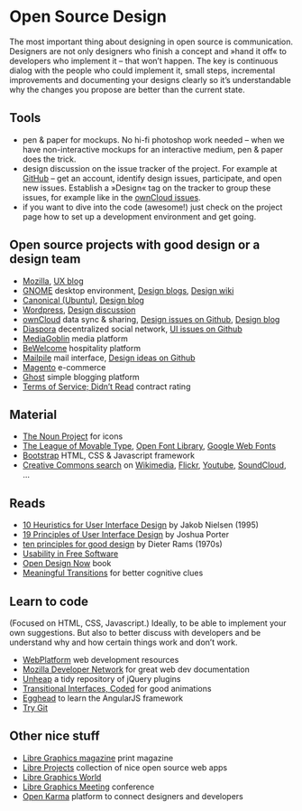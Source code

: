 # Open Source Design

The most important thing about designing in open source is communication. Designers are not only designers who finish a concept and »hand it off« to developers who implement it – that won’t happen. The key is continuous dialog with the people who could implement it, small steps, incremental improvements and documenting your designs clearly so it’s understandable why the changes you propose are better than the current state.


## Tools

* pen & paper for mockups. No hi-fi photoshop work needed – when we have non-interactive mockups for an interactive medium, pen & paper does the trick.
* design discussion on the issue tracker of the project. For example at [GitHub](http://github.com) – get an account, identify design issues, participate, and open new issues. Establish a »Design« tag on the tracker to group these issues, for example like in the [ownCloud issues](https://github.com/owncloud/core/issues?labels=Design).
* if you want to dive into the code (awesome!) just check on the project page how to set up a development environment and get going.


## Open source projects with good design or a design team

* [Mozilla](http://mozilla.org), [UX blog](https://blog.mozilla.org/ux)
* [GNOME](http://gnome.org) desktop environment, [Design blogs](http://planet.gnome.org/ux/), [Design wiki](https://wiki.gnome.org/Design)
* [Canonical (Ubuntu)](http://ubuntu.com), [Design blog](http://design.canonical.com)
* [Wordpress](http://wordpress.org), [Design discussion](http://make.wordpress.org/ui/)
* [ownCloud](http://owncloud.org) data sync & sharing, [Design issues on Github](https://github.com/owncloud/core/issues?labels=Design), [Design blog](https://owncloud.com/blog/category/design)
* [Diaspora](https://diasporafoundation.org/) decentralized social network, [UI issues on Github](https://github.com/diaspora/diaspora/issues?labels=ui)
* [MediaGoblin](http://mediagoblin.org/) media platform
* [BeWelcome](http://www.bewelcome.org/) hospitality platform
* [Mailpile](http://www.mailpile.is/) mail interface, [Design ideas on Github](https://github.com/pagekite/mailpile/issues?milestone=2)
* [Magento](http://magento.com/) e-commerce
* [Ghost](https://ghost.org/) simple blogging platform
* [Terms of Service; Didn’t Read](http://tosdr.org/) contract rating


## Material

* [The Noun Project](http://thenounproject.com) for icons
* [The League of Movable Type](https://www.theleagueofmoveabletype.com/), [Open Font Library](http://openfontlibrary.org), [Google Web Fonts](http://google.com/fonts)
* [Bootstrap](http://getbootstrap.com) HTML, CSS & Javascript framework
* [Creative Commons search](http://search.creativecommons.org) on [Wikimedia](https://commons.wikimedia.org/wiki/Main_Page), [Flickr](https://flickr.com/creativecommons/), [Youtube](https://www.youtube.com/creativecommons), [SoundCloud](http://soundcloud.com/creativecommons), …


## Reads

* [10 Heuristics for User Interface Design](http://www.nngroup.com/articles/ten-usability-heuristics/) by Jakob Nielsen (1995)
* [19 Principles of User Interface Design](http://bokardo.com/principles-of-user-interface-design/) by Joshua Porter
* [ten principles for good design](https://www.vitsoe.com/gb/about/good-design) by Dieter Rams (1970s)
* [Usability in Free Software](http://jancborchardt.net/usability-in-free-software)
* [Open Design Now](http://opendesignnow.org/) book
* [Meaningful Transitions](http://www.ui-transitions.com/#categories) for better cognitive clues


## Learn to code

(Focused on HTML, CSS, Javascript.) Ideally, to be able to implement your own suggestions. But also to better discuss with developers and be understand why and how certain things work and don’t work.

* [WebPlatform](http://www.webplatform.org/) web development resources
* [Mozilla Developer Network](https://developer.mozilla.org/) for great web dev documentation
* [Unheap](http://www.unheap.com/) a tidy repository of jQuery plugins
* [Transitional Interfaces, Coded](http://css-tricks.com/transitional-interfaces-coded/) for good animations
* [Egghead](http://egghead.io/) to learn the AngularJS framework
* [Try Git](http://try.github.io/)


## Other nice stuff

* [Libre Graphics magazine](http://libregraphicsmag.com/) print magazine
* [Libre Projects](http://libreprojects.net) collection of nice open source web apps
* [Libre Graphics World](http://libregraphicsworld.org/)
* [Libre Graphics Meeting](http://libregraphicsmeeting.org/) conference
* [Open Karma](http://open-karma.com/) platform to connect designers and developers
